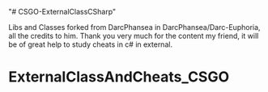 "# CSGO-ExternalClassCSharp"

Libs and Classes forked from DarcPhansea in DarcPhansea/Darc-Euphoria, all the credits to him.
Thank you very much for the content my friend, it will be of great help to study cheats in c# in external.

# ExternalClassAndCheats_CSGO
